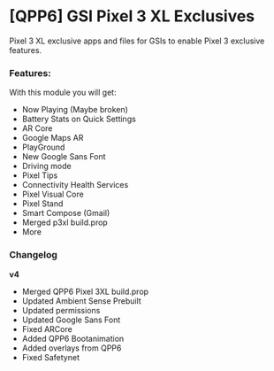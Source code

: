 # [QPP6] GSI Pixel 3 XL Exclusives

Pixel 3 XL exclusive apps and files for GSIs to enable Pixel 3 exclusive features.

### Features:
With this module you will get:
- Now Playing (Maybe broken)
- Battery Stats on Quick Settings
- AR Core
- Google Maps AR
- PlayGround
- New Google Sans Font
- Driving mode
- Pixel Tips
- Connectivity Health Services
- Pixel Visual Core
- Pixel Stand
- Smart Compose (Gmail)
- Merged p3xl build.prop
- More

### Changelog

**v4**
- Merged QPP6 Pixel 3XL build.prop
- Updated Ambient Sense Prebuilt
- Updated permissions
- Updated Google Sans Font
- Fixed ARCore
- Added QPP6 Bootanimation
- Added overlays from QPP6
- Fixed Safetynet
